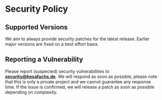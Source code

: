 # Security Policy

## Supported Versions

We aim to always provide security patches for the latest release. Earlier major versions
are fixed on a best effort basis.

## Reporting a Vulnerability

Please report (suspected) security vulnerabilities to
**[security@hexafuchs.de](mailto:security@hexafuchs.de)**. We will respond as soon as possible,
please note that this is only a private project and we cannot guarantee any response time.
If the issue is confirmed, we will release a patch as soon as possible depending on complexity.
